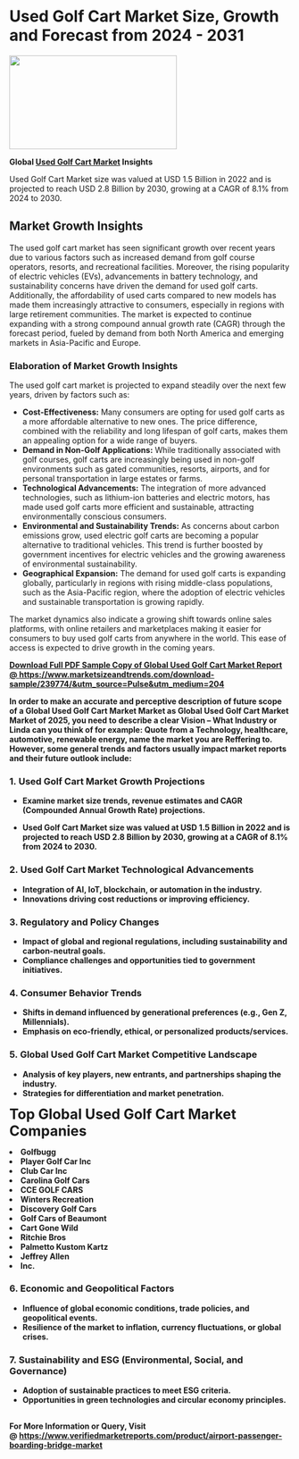 <H1>Used Golf Cart Market Size, Growth and Forecast from 2024 - 2031</H1><img class="aligncenter size-medium wp-image-584254" src="https://thirdeyenews.in/wp-content/uploads/2024/09/Global-Market-Research-300x168.jpeg" alt="" width="300" height="168" /><p><strong>Global&nbsp;<a href="https://www.marketsizeandtrends.com/download-sample/239774/&amp;utm_source=Pulse&amp;utm_medium=204">Used Golf Cart Market</a> Insights</strong></p><p>Used Golf Cart Market size was valued at USD 1.5 Billion in 2022 and is projected to reach USD 2.8 Billion by 2030, growing at a CAGR of 8.1% from 2024 to 2030.</p><p><h2>Market Growth Insights</h2> <p>The used golf cart market has seen significant growth over recent years due to various factors such as increased demand from golf course operators, resorts, and recreational facilities. Moreover, the rising popularity of electric vehicles (EVs), advancements in battery technology, and sustainability concerns have driven the demand for used golf carts. Additionally, the affordability of used carts compared to new models has made them increasingly attractive to consumers, especially in regions with large retirement communities. The market is expected to continue expanding with a strong compound annual growth rate (CAGR) through the forecast period, fueled by demand from both North America and emerging markets in Asia-Pacific and Europe.</p> <p><strong><a href="#"></a></strong></p> <h3>Elaboration of Market Growth Insights</h3> <p>The used golf cart market is projected to expand steadily over the next few years, driven by factors such as:</p> <ul> <li><strong>Cost-Effectiveness:</strong> Many consumers are opting for used golf carts as a more affordable alternative to new ones. The price difference, combined with the reliability and long lifespan of golf carts, makes them an appealing option for a wide range of buyers.</li> <li><strong>Demand in Non-Golf Applications:</strong> While traditionally associated with golf courses, golf carts are increasingly being used in non-golf environments such as gated communities, resorts, airports, and for personal transportation in large estates or farms.</li> <li><strong>Technological Advancements:</strong> The integration of more advanced technologies, such as lithium-ion batteries and electric motors, has made used golf carts more efficient and sustainable, attracting environmentally conscious consumers.</li> <li><strong>Environmental and Sustainability Trends:</strong> As concerns about carbon emissions grow, used electric golf carts are becoming a popular alternative to traditional vehicles. This trend is further boosted by government incentives for electric vehicles and the growing awareness of environmental sustainability.</li> <li><strong>Geographical Expansion:</strong> The demand for used golf carts is expanding globally, particularly in regions with rising middle-class populations, such as the Asia-Pacific region, where the adoption of electric vehicles and sustainable transportation is growing rapidly.</li> </ul> <p>The market dynamics also indicate a growing shift towards online sales platforms, with online retailers and marketplaces making it easier for consumers to buy used golf carts from anywhere in the world. This ease of access is expected to drive growth in the coming years.</p> <p><strong><a href="#"></p><p><span class=""><strong>Download Full PDF Sample Copy of Global Used Golf Cart Market Report</strong> @ <a href="https://www.marketsizeandtrends.com/download-sample/239774/&amp;utm_source=Pulse&amp;utm_medium=204" target="_blank">https://www.marketsizeandtrends.com/download-sample/239774/&amp;utm_source=Pulse&amp;utm_medium=204</a></span></p><p>In order to make an accurate and perceptive description of future scope of a Global&nbsp;Used Golf Cart Market Market as Global&nbsp;Used Golf Cart Market Market of 2025, you need to describe a clear Vision &ndash; What Industry or Linda can you think of for example: Quote from a Technology, healthcare, automotive, renewable energy, name the market you are Reffering to. However, some general trends and factors usually impact market reports and their future outlook include:</p><h3>1.&nbsp;<strong>Used Golf Cart Market Growth Projections</strong></h3><ul><li>Examine market size trends, revenue estimates and CAGR (Compounded Annual Growth Rate) projections.</li><li><p>Used Golf Cart Market size was valued at USD 1.5 Billion in 2022 and is projected to reach USD 2.8 Billion by 2030, growing at a CAGR of 8.1% from 2024 to 2030.</p></li></ul><h3>2.&nbsp;<strong>Used Golf Cart Market Technological Advancements</strong></h3><ul><li>Integration of AI, IoT, blockchain, or automation in the industry.</li><li>Innovations driving cost reductions or improving efficiency.</li></ul><h3>3.&nbsp;<strong>Regulatory and Policy Changes</strong></h3><ul><li>Impact of global and regional regulations, including sustainability and carbon-neutral goals.</li><li>Compliance challenges and opportunities tied to government initiatives.</li></ul><h3>4.&nbsp;<strong>Consumer Behavior Trends</strong></h3><ul><li>Shifts in demand influenced by generational preferences (e.g., Gen Z, Millennials).</li><li>Emphasis on eco-friendly, ethical, or personalized products/services.</li></ul><h3>5.&nbsp;<strong>Global Used Golf Cart Market Competitive Landscape</strong></h3><ul><li>Analysis of key players, new entrants, and partnerships shaping the industry.</li><li>Strategies for differentiation and market penetration.</li></ul><p data-pm-slice="1 1 []"><span style="color: inherit; font-family: inherit; font-size: 25px;">Top Global Used Golf Cart Market Companies</span></p><div class="" data-test-id=""><p><li>Golfbugg</li><li> Player Golf Car Inc</li><li> Club Car Inc</li><li> Carolina Golf Cars</li><li> CCE GOLF CARS</li><li> Winters Recreation</li><li> Discovery Golf Cars</li><li> Golf Cars of Beaumont</li><li> Cart Gone Wild</li><li> Ritchie Bros</li><li> Palmetto Kustom Kartz</li><li> Jeffrey Allen</li><li> Inc.</li></p></div><h3>6.&nbsp;<strong>Economic and Geopolitical Factors</strong></h3><ul><li>Influence of global economic conditions, trade policies, and geopolitical events.</li><li>Resilience of the market to inflation, currency fluctuations, or global crises.</li></ul><h3>7.&nbsp;<strong>Sustainability and ESG (Environmental, Social, and Governance)</strong></h3><ul><li>Adoption of sustainable practices to meet ESG criteria.</li><li>Opportunities in green technologies and circular economy principles.</li></ul><h2><strong style="font-size: 14px;">For More Information or Query, Visit @&nbsp;</strong><a style="background-color: #ffffff; font-size: 14px;" href="https://www.marketsizeandtrends.com/report/used-golf-cart-market/" target="_blank">https://www.verifiedmarketreports.com/product/airport-passenger-boarding-bridge-market</a></h2>
